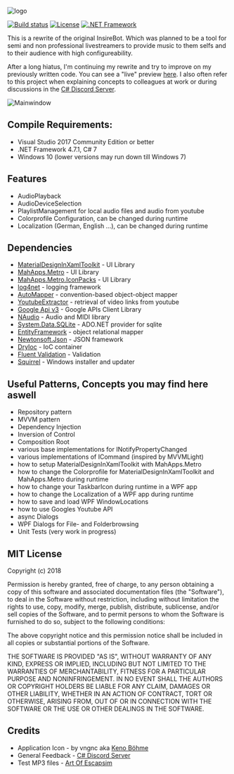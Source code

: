 ![logo](header.png)

[![Build status](https://ci.appveyor.com/api/projects/status/mil447tc6xjo163u?svg=true)](https://ci.appveyor.com/project/Insire/maple)
[![License](https://img.shields.io/github/license/mashape/apistatus.svg)](https://github.com/Insire/Maple/blob/master/license.md)
[![.NET Framework](https://img.shields.io/badge/.Net%20Framwork%204.7--orange.svg)](https://www.microsoft.com/net)


This is a rewrite of the original InsireBot. Which was planned to be a tool for semi and non professional livestreamers to provide music to them selfs and to their audience with high configureability.

After a long hiatus, I'm continuing my rewrite and try to improve on my previously written code. You can see a "live" preview [here](https://github.com/Insire/Maple/blob/master/InsireBot/Resources/Images/2017-04-22-23-26-20.gif). I also often refer to this project when explaining concepts to colleagues at work or during discussions in the [C# Discord Server](https://discord.gg/VCFhEDy).

![Mainwindow](MainWindow.gif)

## Compile Requirements:
 - Visual Studio 2017 Community Edition or better
 - .NET Framework 4.7.1, C# 7
 - Windows 10 (lower versions may run down till Windows 7)

## Features
- AudioPlayback
- AudioDeviceSelection
- PlaylistManagement for local audio files and audio from youtube
- Colorprofile Configuration, can be changed during runtime
- Localization (German, English ...), can be changed during runtime

## Dependencies
- [MaterialDesignInXamlToolkit](https://github.com/ButchersBoy/MaterialDesignInXamlToolkit) - UI Library
- [MahApps.Metro](https://github.com/MahApps/MahApps.Metro) - UI Library
- [MahApps.Metro.IconPacks](https://github.com/MahApps/MahApps.Metro.IconPacks) - UI Library
- [log4net](https://github.com/apache/log4net) - logging framework
- [AutoMapper](https://github.com/AutoMapper/AutoMapper) - convention-based object-object mapper
- [YoutubeExtractor](https://github.com/flagbug/YoutubeExtractor) - retrieval of video links from youtube
- [Google Api v3](https://github.com/google/google-api-dotnet-client) - Google APIs Client Library
- [NAudio](https://github.com/naudio/NAudio) - Audio and MIDI library
- [System.Data.SQLite](https://system.data.sqlite.org/index.html/doc/trunk/www/index.wiki) - ADO.NET provider for sqlite
- [EntityFramework](https://github.com/aspnet/EntityFramework6) - object relational mapper
- [Newtonsoft.Json](https://github.com/JamesNK/Newtonsoft.Json) - JSON framework
- [DryIoc](https://bitbucket.org/dadhi/dryioc) - IoC container
- [Fluent Validation](https://github.com/JeremySkinner/FluentValidation) - Validation
- [Squirrel](https://github.com/Squirrel/Squirrel.Windows) - Windows installer and updater

## Useful Patterns, Concepts you may find here aswell
- Repository pattern
- MVVM pattern
- Dependency Injection
- Inversion of Control
- Composition Root
- various base implementations for INotifyPropertyChanged
- various implementations of ICommand (inspired by MVVMLight)
- how to setup MaterialDesignInXamlToolkit with MahApps.Metro
- how to change the Colorprofile for MaterialDesignInXamlToolkit and MahApps.Metro during runtime
- how to change your TaskbarIcon during runtime in a WPF app
- how to change the Localization of a WPF app during runtime
- how to save and load WPF WindowLocations
- how to use Googles Youtube API
- async Dialogs
- WPF Dialogs for File- and Folderbrowsing
- Unit Tests (very work in progress)


## MIT License
Copyright (c) 2018

Permission is hereby granted, free of charge, to any person obtaining a copy
of this software and associated documentation files (the "Software"), to deal
in the Software without restriction, including without limitation the rights
to use, copy, modify, merge, publish, distribute, sublicense, and/or sell
copies of the Software, and to permit persons to whom the Software is
furnished to do so, subject to the following conditions:

The above copyright notice and this permission notice shall be included in all
copies or substantial portions of the Software.

THE SOFTWARE IS PROVIDED "AS IS", WITHOUT WARRANTY OF ANY KIND, EXPRESS OR
IMPLIED, INCLUDING BUT NOT LIMITED TO THE WARRANTIES OF MERCHANTABILITY,
FITNESS FOR A PARTICULAR PURPOSE AND NONINFRINGEMENT. IN NO EVENT SHALL THE
AUTHORS OR COPYRIGHT HOLDERS BE LIABLE FOR ANY CLAIM, DAMAGES OR OTHER
LIABILITY, WHETHER IN AN ACTION OF CONTRACT, TORT OR OTHERWISE, ARISING FROM,
OUT OF OR IN CONNECTION WITH THE SOFTWARE OR THE USE OR OTHER DEALINGS IN THE
SOFTWARE.

## Credits
- Application Icon - by vngnc aka [Keno Böhme](http://www.kenoboeh.me/)
- General Feedback - [C# Discord Server](https://discord.gg/VCFhEDy)
- Test MP3 files - [Art Of Escapsim](http://freemusicarchive.org/music/Artofescapism/)